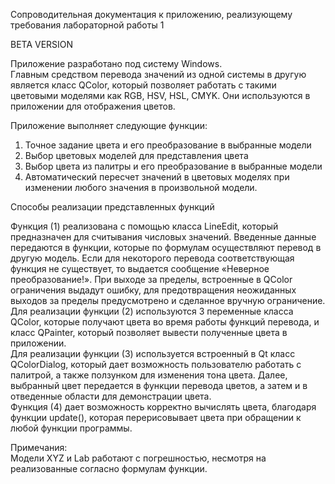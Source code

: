 Сопроводительная документация к приложению, реализующему требования лабораторной работы 1

BETA VERSION

Приложение разработано под систему Windows.  
Главным средством перевода значений из одной системы в другую является класс QColor, который позволяет работать с такими цветовыми моделями как RGB, HSV, HSL, CMYK. Они используются в приложении для отображения цветов.

Приложение выполняет следующие функции:
1. Точное задание цвета и его преобразование в выбранные модели
2. Выбор цветовых моделей для представления цвета
3. Выбор цвета из палитры и его преобразование в выбранные модели
4. Автоматический пересчет значений в цветовых моделях при изменении любого значения в произвольной модели.

Способы реализации представленных функций

Функция (1) реализована с помощью класса LineEdit, который предназначен для считывания числовых значений. Введенные данные передаются в функции, которые по формулам осуществляют перевод в другую модель. Если для некоторого перевода соответствующая функция не существует, то выдается сообщение «Неверное преобразование!». При выходе за пределы, встроенные в QColor ограничения выдадут ошибку, для предотвращения неожиданных выходов за пределы предусмотрено и сделанное вручную ограничение.  
Для реализации функции (2) используются 3 переменные класса QColor, которые получают цвета во время работы функций перевода, и класс QPainter, который позволяет вывести полученные цвета в приложении.  
Для реализации функции (3) используется встроенный в Qt класс QColorDialog, который дает возможность пользователю работать с палитрой, а также ползунком для изменения тона цвета. Далее, выбранный цвет передается в функции перевода цветов, а затем и в отведенные области для демонстрации цвета.  
Функция (4) дает возможность корректно вычислять цвета, благодаря функции update(), которая перерисовывает цвета при обращении к любой функции программы.

Примечания:  
Модели XYZ и Lab работают с погрешностью, несмотря на реализованные согласно формулам функции.
